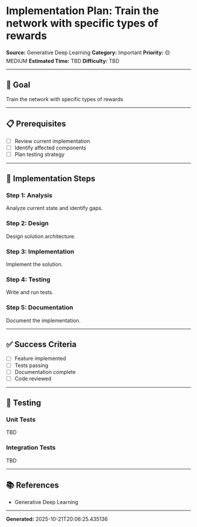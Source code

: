 # Implementation Plan: Train the network with specific types of rewards

**Source:** Generative Deep Learning
**Category:** Important
**Priority:** 🟡 MEDIUM
**Estimated Time:** TBD
**Difficulty:** TBD

---

## 🎯 Goal

Train the network with specific types of rewards

---

## 📋 Prerequisites

- [ ] Review current implementation
- [ ] Identify affected components
- [ ] Plan testing strategy

---

## 🔧 Implementation Steps

### Step 1: Analysis

Analyze current state and identify gaps.

### Step 2: Design

Design solution architecture.

### Step 3: Implementation

Implement the solution.

### Step 4: Testing

Write and run tests.

### Step 5: Documentation

Document the implementation.

---

## ✅ Success Criteria

- [ ] Feature implemented
- [ ] Tests passing
- [ ] Documentation complete
- [ ] Code reviewed

---

## 🧪 Testing

### Unit Tests

TBD

### Integration Tests

TBD

---

## 📚 References

- Generative Deep Learning

---

**Generated:** 2025-10-21T20:06:25.435136
